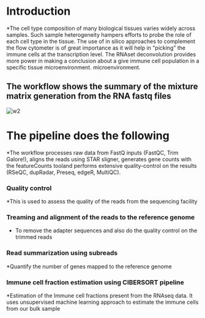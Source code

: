 # Introduction
*The cell type composition of many biological tissues varies widely across samples. Such sample heterogeneity hampers efforts to probe the role of each cell type in the tissue. The use of in silico approaches to complement the flow cytometer is of great importance as it will help in "picking" the immune cells at the transcription level. The RNAset deconvolution provides more power in making a conclusion about a give immune cell population in a specific tissue microenvironment.
microenvironment.
## The workflow shows the summary of the mixture matrix generation from the RNA fastq files
![w2](https://user-images.githubusercontent.com/26459707/66654239-14a31080-ec3a-11e9-9e6a-83b648c7b6fd.png)
# The pipeline does the following
*The workflow processes raw data from FastQ inputs (FastQC, Trim Galore!), aligns the reads using STAR sligner, generates gene counts with the featureCounts tooland performs extensive quality-control on the results (RSeQC, dupRadar, Preseq, edgeR, MultiQC).
### Quality control
*This is used to assess the quality of the reads from the sequencing facility
### Treaming and alignment of the reads to the reference genome
* To remove the adapter sequences and also do the quality control on the trimmed reads
### Read summarization using subreads
*Quantify the number of genes mapped to the reference genome 
### Immune cell fraction estimation using CIBERSORT pipeline
*Estimation of the Immune cell fractions present from the RNAseq data. It uses unsupervised machine learning approach to estimate the immune cells from our bulk sample


